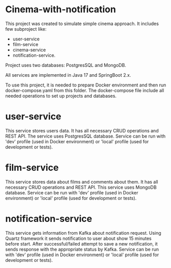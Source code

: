 # Cinema-with-notification

This project was created to simulate simple cinema approach.
It includes few subproject like:
- user-service
- film-service
- cinema-service
- notification-service.

Project uses two databases: PostgresSQL and MongoDB.

All services are implemented in Java 17 and SpringBoot 2.x.

To use this project, it is needed to prepare Docker environment
and then run docker-compose.yaml from this folder. The docker-compose file include all needed operations to set up projects and databases.

# user-service
This service stores users data. It has all necessary CRUD operations and REST API.
The service uses PostgresSQL database. 
Service can be run with 'dev' profile (used in Docker environment) or 'local' profile (used for development or tests).

# film-service
This service stores data about films and comments about them. It has all necessary CRUD operations and REST API.
This service uses MongoDB database.
Service can be run with 'dev' profile (used in Docker environment) or 'local' profile (used for development or tests).

# notification-service
This service gets information from Kafka about notification request. Using Quartz framework it sends notification to user about show 15 minutes before start. After successful/failed attempt to save a new notification, it sends response with the appropriate status by Kafka.
Service can be run with 'dev' profile (used in Docker environment) or 'local' profile (used for development or tests).

